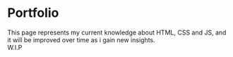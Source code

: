# Portfolio <br>
This page represents my current knowledge about HTML, CSS and JS, and it will be improved over time as i gain new insights.<br>
W.I.P

